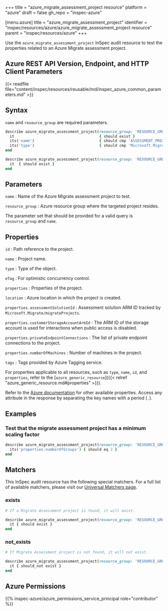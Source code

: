 +++
title = "azure_migrate_assessment_project resource"
platform = "azure"
draft = false
gh_repo = "inspec-azure"

[menu.azure]
title = "azure_migrate_assessment_project"
identifier = "inspec/resources/azure/azure_migrate_assessment_project resource"
parent = "inspec/resources/azure"
+++

Use the `azure_migrate_assessment_project` InSpec audit resource to test the properties related to an Azure Migrate assessment project.

## Azure REST API Version, Endpoint, and HTTP Client Parameters

{{< readfile file="content/inspec/resources/reusable/md/inspec_azure_common_parameters.md" >}}

## Syntax

`name` and `resource_group` are required parameters.

```ruby
describe azure_migrate_assessment_project(resource_group: 'RESOURCE_GROUP', name: 'ASSESSMENT_PROJECT_NAME') do
  it                                      { should exist }
  its('name')                             { should cmp 'ASSESSMENT_PROJECT_NAME' }
  its('type')                             { should cmp 'Microsoft.Migrate/assessmentprojects' }
end
```

```ruby
describe azure_migrate_assessment_project(resource_group: 'RESOURCE_GROUP', name: 'ASSESSMENT_PROJECT_NAME') do
  it  { should exist }
end
```

## Parameters

`name`
: Name of the Azure Migrate assessment project to test.

`resource_group`
: Azure resource group where the targeted project resides.

The parameter set that should be provided for a valid query is `resource_group` and `name`.

## Properties

`id`
: Path reference to the project.

`name`
: Project name.

`type`
: Type of the object.

`eTag`
: For optimistic concurrency control.

`properties`
: Properties of the project.

`location`
: Azure location in which the project is created.

`properties.assessmentSolutionId`
: Assessment solution ARM ID tracked by `Microsoft.Migrate/migrateProjects`.

`properties.customerStorageAccountArmId`
: The ARM ID of the storage account is used for interactions when public access is disabled.

`properties.privateEndpointConnections`
: The list of private endpoint connections to the project.

`properties.numberOfMachines`
: Number of machines in the project.

`tags`
: Tags provided by Azure Tagging service.

For properties applicable to all resources, such as `type`, `name`, `id`, and `properties`, refer to the [`azure_generic_resource`]({{< relref "azure_generic_resource.md#properties" >}}).

Refer to the [Azure documentation](https://docs.microsoft.com/en-us/rest/api/migrate/assessment/projects/get) for other available properties. Access any attribute in the response by separating the key names with a period (`.`).

## Examples

### Test that the migrate assessment project has a minimum scaling factor

```ruby
describe azure_migrate_assessment_project(resource_group: 'RESOURCE_GROUP', name: 'ASSESSMENT_PROJECT_NAME') do
  its('properties.numberOfGroups') { should eq 2 }
end
```

## Matchers

This InSpec audit resource has the following special matchers. For a full list of available matchers, please visit our [Universal Matchers page](/inspec/matchers/).

### exists

```ruby
# If a Migrate Assessment project is found, it will exist.

describe azure_migrate_assessment_project(resource_group: 'RESOURCE_GROUP', name: 'ASSESSMENT_PROJECT_NAME') do
  it { should exist }
end
```

### not_exists

```ruby
# If Migrate Assessment project is not found, it will not exist.

describe azure_migrate_assessment_project(resource_group: 'RESOURCE_GROUP', name: 'ASSESSMENT_PROJECT_NAME') do
  it { should_not exist }
end
```

## Azure Permissions

{{% inspec-azure/azure_permissions_service_principal role="contributor" %}}

